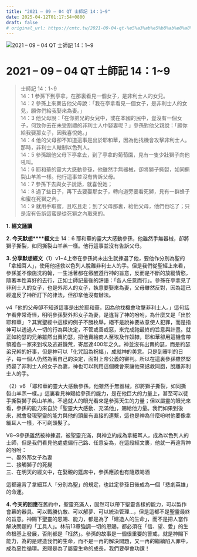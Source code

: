 ```yaml
---
title: "2021 – 09 – 04 QT 士師記 14：1~9"
date: 2025-04-12T01:17:54+0800
draft: false
# original_url: https://cmtc.tw/2021-09-04-qt-%e5%a3%ab%e5%b8%ab%e8%a8%98-14%ef%bc%9a19
---
```


![2021 – 09 – 04 QT 士師記 14：1~9](/images/qt.jpg   "2021 – 09 – 04 QT 士師記 14：1~9")

# 2021 – 09 – 04 QT 士師記 14：1~9

> 士師記 14：1~9  
> 14：1 參孫下到亭拿，在那裏看見一個女子，是非利士人的女兒。  
> 14：2 參孫上來稟告他父母說：「我在亭拿看見一個女子，是非利士人的女兒，願你們給我娶來為妻。」  
> 14：3 他父母說：「在你弟兄的女兒中，或在本國的民中，豈沒有一個女子，何致你去在未受割禮的非利士人中娶妻呢？」參孫對他父親說：「願你給我娶那女子，因我喜悅她。」  
> 14：4 他的父母卻不知道這事是出於耶和華，因為他找機會攻擊非利士人。那時，非利士人轄制以色列人。  
> 14：5 參孫跟他父母下亭拿去，到了亭拿的葡萄園，見有一隻少壯獅子向他吼叫。  
> 14：6 耶和華的靈大大感動參孫，他雖然手無器械，卻將獅子撕裂，如同撕裂山羊羔一樣。他行這事並沒有告訴父母。  
> 14：7 參孫下去與女子說話，就喜悅她；  
> 14：8 過了些日子，再下去要娶那女子，轉向道旁要看死獅，見有一群蜂子和蜜在死獅之內，  
> 14：9 就用手取蜜，且吃且走；到了父母那裏，給他父母，他們也吃了；只是沒有告訴這蜜是從死獅之內取來的。

**1.** **經文誦讀**

**2. 今天默想****經文**士 14：6 耶和華的靈大大感動參孫，他雖然手無器械，卻將獅子撕裂，如同撕裂山羊羔一樣。他行這事並沒有告訴父母。

**3. 分享默想經文**（1）v1~4上帝在參孫尚未出生就揀選了他，要他作分別為聖的「拿細耳人」，使用他拯救以色列人脫離非利士人的手。但是我們從聖經上來看，參孫並不像施洗約翰，一生活著都在儆醒遵行神的旨意，反而是不斷的放縱情慾，隨著本性喜好的去行，正如士師記最後的評語：「各人任意而行」。參孫在亭拿見了非利士人的女子，也是外邦人的女子，執意要娶來為妻，父母雖然反對，因為這已經違反了神所訂下的律法，但卻拿他沒有辦法。

v4「他的父母卻不知道這事是出於耶和華，因為他找機會攻擊非利士人。」這句話乍看非常奇怪，明明參孫娶外邦女子為妻，是違背了神的吩咐，為什麼又是「出於耶和華」？其實聖經中這樣的例子不勝枚舉，絕不是說神要故意使人犯罪，而是指神可以透過人一切的行為與決定，不管或善或惡，來完成祂最終的旨意與計畫。就正如約瑟的兄弟雖然出賣約瑟，把他賣給商人至埃及作奴隸，耶和華卻用這機會帶領雅各一家來到埃及逃避饑荒，寄居達400年之久。神並沒有出賣約瑟，而是約瑟弟兄幹的好事，但是神可以「化咒詛為祝福」，成就神的美意。只是到審判的日子，每一個人仍然為著自己的決定，面對上帝公義的審判。所以在這裏參孫雖然堅持娶了非利士人的女子為妻，神也可以利用這個機會來讓他來拯救同胞，脫離非利士人的手。

（2）v6 「耶和華的靈大大感動參孫，他雖然手無器械，卻將獅子撕裂，如同撕裂山羊羔一樣。」這裏看見神賜給參孫的能力，是在他巨大的力量上，甚至可以徒手撕裂獅子與山羊羔。不過就人的眼光看來是參孫天生的力量；但以屬靈的眼光來看，參孫的能力來自於「聖靈大大感動、充滿他」，賜給他力量。我們如果到後來，就會發現聖靈的能力與他的頭髮有直接的連繫，這也是神為什麼吩咐他要像拿細耳人一樣，不可剃頭髮了。

V8~9參孫雖然被神揀選，被聖靈充滿，與神立約成為拿細耳人，成為以色列人的士師，但是我們看見他處處偏行己路、任意妄為，在這段經文裏，他就一再違背神的吩咐：  
一、娶外邦女子為妻  
二、接觸獅子的死屍  
三、在明天的經文中，在娶親的筵席中，參孫應該也有隨眾喝酒

這都違背了拿細耳人「分別為聖」的規定，也註定參孫日後成為一個「悲劇英雄」的命運。

**4. 今天的回應**在舊約中，聖靈充滿人，固然可以帶下聖靈各樣的能力，可以製作會幕的器具、可以戰勝仇敵、可以解夢、可以統治管理…，但是這都不是聖靈最終的旨意。神賜下聖靈的恩賜、能力，都是為了「建造人的生命」，而不是把人當作解決問題的「工具人」。林前13章強調一切的恩賜，都必須在「信、望、愛」的生命根基上發展，否則都是「枉然」。參孫的故事是一個很重要的警戒，就是神賜下能力，為的是建造我們的生命，而不是一再的解決問題，又一再的繼續陷入罪中，成為惡性循環。恩賜是為了屬靈生命的成長，我們要學會功課！